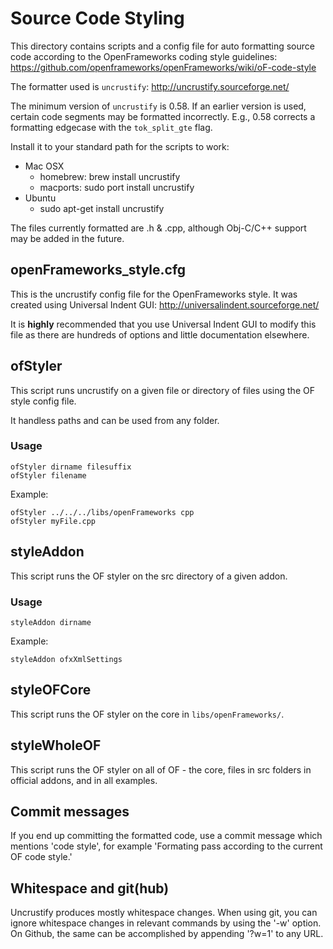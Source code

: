 # Source Code Styling

This directory contains scripts and a config file for auto formatting source code according to the OpenFrameworks coding style guidelines:
https://github.com/openframeworks/openFrameworks/wiki/oF-code-style

The formatter used is `uncrustify`: http://uncrustify.sourceforge.net/

The minimum version of `uncrustify` is 0.58.
If an earlier version is used, certain code segments may be formatted incorrectly.
E.g., 0.58 corrects a formatting edgecase with the `tok_split_gte` flag.

Install it to your standard path for the scripts to work:

* Mac OSX
	* homebrew: brew install uncrustify
	* macports: sudo port install uncrustify
* Ubuntu
	* sudo apt-get install uncrustify

The files currently formatted are .h & .cpp, although Obj-C/C++ support may be added in the future.

## openFrameworks_style.cfg

This is the uncrustify config file for the OpenFrameworks style. It was created using Universal Indent GUI: http://universalindent.sourceforge.net/

It is **highly** recommended that you use Universal Indent GUI to modify this file as there are hundreds of options and little documentation elsewhere. 

## ofStyler

This script runs uncrustify on a given file or directory of files using the OF style config file.

It handless paths and can be used from any folder.

### Usage

	ofStyler dirname filesuffix
	ofStyler filename

Example:

	ofStyler ../../../libs/openFrameworks cpp
	ofStyler myFile.cpp

## styleAddon

This script runs the OF styler on the src directory of a given addon.

### Usage

	styleAddon dirname

Example:

	styleAddon ofxXmlSettings

## styleOFCore

This script runs the OF styler on the core in `libs/openFrameworks/`.

## styleWholeOF

This script runs the OF styler on all of OF - the core, files in src folders in official addons, and in all examples.

## Commit messages

If you end up committing the formatted code, use a commit message which mentions 'code style', for example 
'Formating pass according to the current OF code style.'

## Whitespace and git(hub)

Uncrustify produces mostly whitespace changes.
When using git, you can ignore whitespace changes in relevant commands by using the '-w' option. 
On Github, the same can be accomplished by appending '?w=1' to any URL.

